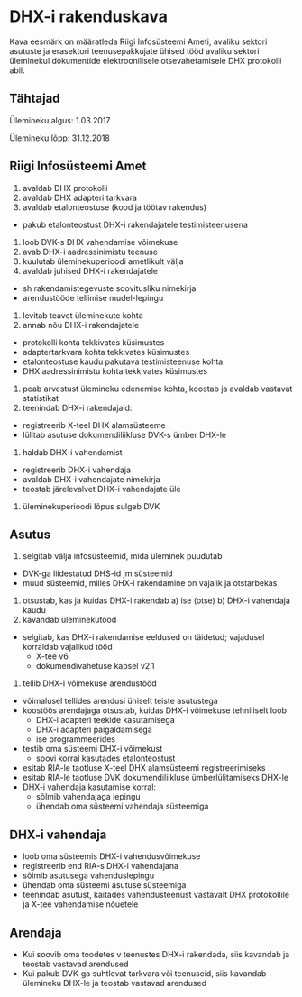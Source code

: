# DHX-i rakenduskava

Kava eesmärk on määratleda Riigi Infosüsteemi Ameti, avaliku sektori asutuste ja erasektori teenusepakkujate ühised tööd avaliku sektori üleminekul dokumentide elektroonilisele otsevahetamisele DHX protokolli abil.

## Tähtajad

Ülemineku algus: 1.03.2017

Ülemineku lõpp: 31.12.2018

## Riigi Infosüsteemi Amet

1. avaldab DHX protokolli
1. avaldab DHX adapteri tarkvara
1. avaldab etalonteostuse (kood ja töötav rakendus)
  - pakub etalonteostust DHX-i rakendajatele testimisteenusena
1. loob DVK-s DHX vahendamise võimekuse
1. avab DHX-i aadressinimistu teenuse
1. kuulutab üleminekuperioodi ametlikult välja
1. avaldab juhised DHX-i rakendajatele
  - sh rakendamistegevuste soovitusliku nimekirja
  - arendustööde tellimise mudel-lepingu
1. levitab teavet üleminekute kohta
1. annab nõu DHX-i rakendajatele
  - protokolli kohta tekkivates küsimustes
  - adaptertarkvara kohta tekkivates küsimustes
  - etalonteostuse kaudu pakutava testimisteenuse kohta
  - DHX aadressinimistu kohta tekkivates küsimustes
1. peab arvestust ülemineku edenemise kohta, koostab ja avaldab vastavat statistikat
1. teenindab DHX-i rakendajaid:
  - registreerib X-teel DHX alamsüsteeme
  - lülitab asutuse dokumendiliikluse DVK-s ümber DHX-le
1. haldab DHX-i vahendamist
  - registreerib DHX-i vahendaja
  - avaldab DHX-i vahendajate nimekirja
  - teostab järelevalvet DHX-i vahendajate üle
1. üleminekuperioodi lõpus sulgeb DVK

## Asutus
1. selgitab välja infosüsteemid, mida üleminek puudutab
  - DVK-ga liidestatud DHS-id jm süsteemid
  - muud süsteemid, milles DHX-i rakendamine on vajalik ja otstarbekas
1. otsustab, kas ja kuidas DHX-i rakendab
    a) ise (otse)
    b) DHX-i vahendaja kaudu
1. kavandab üleminekutööd
  - selgitab, kas DHX-i rakendamise eeldused on täidetud; vajadusel korraldab vajalikud tööd
    - X-tee v6
    - dokumendivahetuse kapsel v2.1
1. tellib DHX-i võimekuse arendustööd
  - võimalusel tellides arendusi ühiselt teiste asutustega
  - koostöös arendajaga otsustab, kuidas DHX-i võimekuse tehniliselt loob
    - DHX-i adapteri teekide kasutamisega
    - DHX-i adapteri paigaldamisega
    - ise programmeerides
  - testib oma süsteemi DHX-i võimekust
    - soovi korral kasutades etalonteostust
- esitab RIA-le taotluse X-teel DHX alamsüsteemi registreerimiseks
- esitab RIA-le taotluse DVK dokumendiliikluse ümberlülitamiseks DHX-le
- DHX-i vahendaja kasutamise korral:
  - sõlmib vahendajaga lepingu
  - ühendab oma süsteemi vahendaja süsteemiga

## DHX-i vahendaja
- loob oma süsteemis DHX-i vahendusvõimekuse
- registreerib end RIA-s DHX-i vahendajana
- sõlmib asutusega vahenduslepingu
- ühendab oma süsteemi asutuse süsteemiga
- teenindab asutust, käitades vahendusteenust vastavalt DHX protokollile ja X-tee vahendamise nõuetele

## Arendaja
- Kui soovib oma toodetes v teenustes DHX-i rakendada, siis kavandab ja teostab vastavad arendused 
- Kui pakub DVK-ga suhtlevat tarkvara või teenuseid, siis kavandab ülemineku DHX-le ja teostab vastavad arendused
